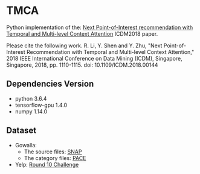 # TMCA
Python implementation of the: [Next Point-of-Interest recommendation with Temporal and Multi-level Context Attention](https://ieeexplore.ieee.org/document/8594953) ICDM2018 paper.

Please cite the following work.
R. Li, Y. Shen and Y. Zhu, "Next Point-of-Interest Recommendation with Temporal and Multi-level Context Attention," 2018 IEEE International Conference on Data Mining (ICDM), Singapore, Singapore, 2018, pp. 1110-1115.
doi: 10.1109/ICDM.2018.00144

## Dependencies Version
* python 3.6.4
* tensorflow-gpu 1.4.0
* numpy 1.14.0

## Dataset
* Gowalla: 
  - The source files: [SNAP](http://snap.stanford.edu/data/loc-gowalla.html)
  - The category files: [PACE](https://github.com/yangji9181/PACE2017)
* Yelp: [Round 10 Challenge](https://www.yelp.com/dataset/challenge)
